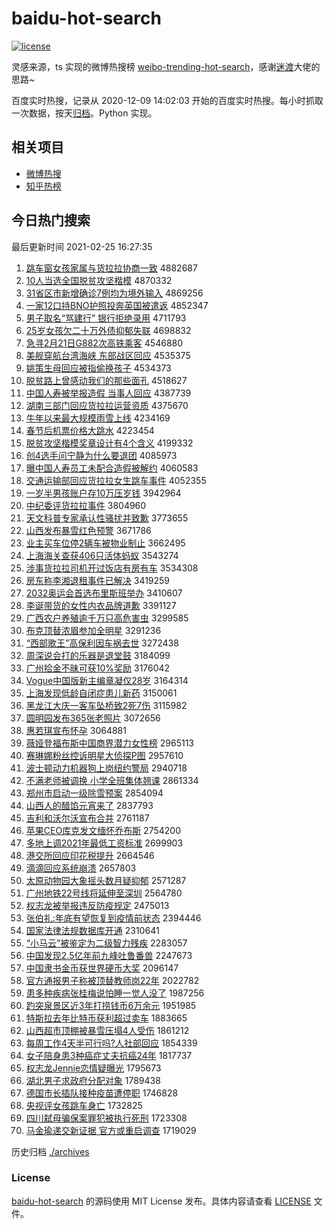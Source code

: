 # baidu-hot-search

[![license](https://img.shields.io/github/license/Arrackisarookie/baidu-hot-search)](https://github.com/Arrackisarookie/baidu-hot-search/blob/master/LICENSE)

灵感来源，ts 实现的微博热搜榜 [weibo-trending-hot-search](https://github.com/justjavac/weibo-trending-hot-search)，感谢[迷渡](https://github.com/justjavac)大佬的思路~

百度实时热搜，记录从 2020-12-09 14:02:03 开始的百度实时热搜。每小时抓取一次数据，按天[归档](./archives)。Python 实现。

## 相关项目
+ [微博热搜](https://github.com/Arrackisarookie/weibo-hot-search)
+ [知乎热榜](https://github.com/Arrackisarookie/zhihu-top-search)

## 今日热门搜索

<!-- Rank Begin -->

最后更新时间 2021-02-25 16:27:35

1. [跳车窗女孩家属与货拉拉协商一致](http://www.baidu.com/baidu?cl=3&tn=SE_baiduhomet8_jmjb7mjw&rsv_dl=fyb_top&fr=top1000&wd=%CC%F8%B3%B5%B4%B0%C5%AE%BA%A2%BC%D2%CA%F4%D3%EB%BB%F5%C0%AD%C0%AD%D0%AD%C9%CC%D2%BB%D6%C2) 4882687
1. [10人当选全国脱贫攻坚楷模](http://www.baidu.com/baidu?cl=3&tn=SE_baiduhomet8_jmjb7mjw&rsv_dl=fyb_top&fr=top1000&wd=10%C8%CB%B5%B1%D1%A1%C8%AB%B9%FA%CD%D1%C6%B6%B9%A5%BC%E1%BF%AC%C4%A3) 4870332
1. [31省区市新增确诊7例均为境外输入](http://www.baidu.com/baidu?cl=3&tn=SE_baiduhomet8_jmjb7mjw&rsv_dl=fyb_top&fr=top1000&wd=31%CA%A1%C7%F8%CA%D0%D0%C2%D4%F6%C8%B7%D5%EF7%C0%FD%BE%F9%CE%AA%BE%B3%CD%E2%CA%E4%C8%EB) 4869256
1. [一家12口持BNO护照投奔英国被遣返](http://www.baidu.com/baidu?cl=3&tn=SE_baiduhomet8_jmjb7mjw&rsv_dl=fyb_top&fr=top1000&wd=%D2%BB%BC%D212%BF%DA%B3%D6BNO%BB%A4%D5%D5%CD%B6%B1%BC%D3%A2%B9%FA%B1%BB%C7%B2%B7%B5) 4852347
1. [男子取名“骂建行” 银行拒绝录用](http://www.baidu.com/baidu?cl=3&tn=SE_baiduhomet8_jmjb7mjw&rsv_dl=fyb_top&fr=top1000&wd=%C4%D0%D7%D3%C8%A1%C3%FB%A1%B0%C2%EE%BD%A8%D0%D0%A1%B1%20%D2%F8%D0%D0%BE%DC%BE%F8%C2%BC%D3%C3) 4711793
1. [25岁女孩欠二十万外债抑郁失联](http://www.baidu.com/baidu?cl=3&tn=SE_baiduhomet8_jmjb7mjw&rsv_dl=fyb_top&fr=top1000&wd=25%CB%EA%C5%AE%BA%A2%C7%B7%B6%FE%CA%AE%CD%F2%CD%E2%D5%AE%D2%D6%D3%F4%CA%A7%C1%AA) 4698832
1. [急寻2月21日G882次高铁乘客](http://www.baidu.com/baidu?cl=3&tn=SE_baiduhomet8_jmjb7mjw&rsv_dl=fyb_top&fr=top1000&wd=%BC%B1%D1%B02%D4%C221%C8%D5G882%B4%CE%B8%DF%CC%FA%B3%CB%BF%CD) 4546880
1. [美舰穿航台湾海峡 东部战区回应](http://www.baidu.com/baidu?cl=3&tn=SE_baiduhomet8_jmjb7mjw&rsv_dl=fyb_top&fr=top1000&wd=%C3%C0%BD%A2%B4%A9%BA%BD%CC%A8%CD%E5%BA%A3%CF%BF%20%B6%AB%B2%BF%D5%BD%C7%F8%BB%D8%D3%A6) 4535375
1. [姚策生母回应被指偷换孩子](http://www.baidu.com/baidu?cl=3&tn=SE_baiduhomet8_jmjb7mjw&rsv_dl=fyb_top&fr=top1000&wd=%D2%A6%B2%DF%C9%FA%C4%B8%BB%D8%D3%A6%B1%BB%D6%B8%CD%B5%BB%BB%BA%A2%D7%D3) 4534373
1. [脱贫路上曾感动我们的那些面孔](http://www.baidu.com/baidu?cl=3&tn=SE_baiduhomet8_jmjb7mjw&rsv_dl=fyb_top&fr=top1000&wd=%CD%D1%C6%B6%C2%B7%C9%CF%D4%F8%B8%D0%B6%AF%CE%D2%C3%C7%B5%C4%C4%C7%D0%A9%C3%E6%BF%D7) 4518627
1. [中国人寿被举报造假 当事人回应](http://www.baidu.com/baidu?cl=3&tn=SE_baiduhomet8_jmjb7mjw&rsv_dl=fyb_top&fr=top1000&wd=%D6%D0%B9%FA%C8%CB%CA%D9%B1%BB%BE%D9%B1%A8%D4%EC%BC%D9%20%B5%B1%CA%C2%C8%CB%BB%D8%D3%A6) 4387739
1. [湖南三部门回应货拉拉运营资质](http://www.baidu.com/baidu?cl=3&tn=SE_baiduhomet8_jmjb7mjw&rsv_dl=fyb_top&fr=top1000&wd=%BA%FE%C4%CF%C8%FD%B2%BF%C3%C5%BB%D8%D3%A6%BB%F5%C0%AD%C0%AD%D4%CB%D3%AA%D7%CA%D6%CA) 4375670
1. [牛年以来最大规模雨雪上线](http://www.baidu.com/baidu?cl=3&tn=SE_baiduhomet8_jmjb7mjw&rsv_dl=fyb_top&fr=top1000&wd=%C5%A3%C4%EA%D2%D4%C0%B4%D7%EE%B4%F3%B9%E6%C4%A3%D3%EA%D1%A9%C9%CF%CF%DF) 4234169
1. [春节后机票价格大跳水](http://www.baidu.com/baidu?cl=3&tn=SE_baiduhomet8_jmjb7mjw&rsv_dl=fyb_top&fr=top1000&wd=%B4%BA%BD%DA%BA%F3%BB%FA%C6%B1%BC%DB%B8%F1%B4%F3%CC%F8%CB%AE) 4223454
1. [脱贫攻坚楷模奖章设计有4个含义](http://www.baidu.com/baidu?cl=3&tn=SE_baiduhomet8_jmjb7mjw&rsv_dl=fyb_top&fr=top1000&wd=%CD%D1%C6%B6%B9%A5%BC%E1%BF%AC%C4%A3%BD%B1%D5%C2%C9%E8%BC%C6%D3%D04%B8%F6%BA%AC%D2%E5) 4199332
1. [创4选手问宁静为什么要退团](http://www.baidu.com/baidu?cl=3&tn=SE_baiduhomet8_jmjb7mjw&rsv_dl=fyb_top&fr=top1000&wd=%B4%B44%D1%A1%CA%D6%CE%CA%C4%FE%BE%B2%CE%AA%CA%B2%C3%B4%D2%AA%CD%CB%CD%C5) 4085973
1. [曝中国人寿员工未配合造假被解约](http://www.baidu.com/baidu?cl=3&tn=SE_baiduhomet8_jmjb7mjw&rsv_dl=fyb_top&fr=top1000&wd=%C6%D8%D6%D0%B9%FA%C8%CB%CA%D9%D4%B1%B9%A4%CE%B4%C5%E4%BA%CF%D4%EC%BC%D9%B1%BB%BD%E2%D4%BC) 4060583
1. [交通运输部回应货拉拉女生跳车事件](http://www.baidu.com/baidu?cl=3&tn=SE_baiduhomet8_jmjb7mjw&rsv_dl=fyb_top&fr=top1000&wd=%BD%BB%CD%A8%D4%CB%CA%E4%B2%BF%BB%D8%D3%A6%BB%F5%C0%AD%C0%AD%C5%AE%C9%FA%CC%F8%B3%B5%CA%C2%BC%FE) 4052355
1. [一岁半男孩账户存10万压岁钱](http://www.baidu.com/baidu?cl=3&tn=SE_baiduhomet8_jmjb7mjw&rsv_dl=fyb_top&fr=top1000&wd=%D2%BB%CB%EA%B0%EB%C4%D0%BA%A2%D5%CB%BB%A7%B4%E610%CD%F2%D1%B9%CB%EA%C7%AE) 3942964
1. [中纪委评货拉拉事件](http://www.baidu.com/baidu?cl=3&tn=SE_baiduhomet8_jmjb7mjw&rsv_dl=fyb_top&fr=top1000&wd=%D6%D0%BC%CD%CE%AF%C6%C0%BB%F5%C0%AD%C0%AD%CA%C2%BC%FE) 3804960
1. [天文科普专家承认性骚扰并致歉](http://www.baidu.com/baidu?cl=3&tn=SE_baiduhomet8_jmjb7mjw&rsv_dl=fyb_top&fr=top1000&wd=%CC%EC%CE%C4%BF%C6%C6%D5%D7%A8%BC%D2%B3%D0%C8%CF%D0%D4%C9%A7%C8%C5%B2%A2%D6%C2%C7%B8) 3773655
1. [山西发布暴雪红色预警](http://www.baidu.com/baidu?cl=3&tn=SE_baiduhomet8_jmjb7mjw&rsv_dl=fyb_top&fr=top1000&wd=%C9%BD%CE%F7%B7%A2%B2%BC%B1%A9%D1%A9%BA%EC%C9%AB%D4%A4%BE%AF) 3671786
1. [业主买车位停2辆车被物业制止](http://www.baidu.com/baidu?cl=3&tn=SE_baiduhomet8_jmjb7mjw&rsv_dl=fyb_top&fr=top1000&wd=%D2%B5%D6%F7%C2%F2%B3%B5%CE%BB%CD%A32%C1%BE%B3%B5%B1%BB%CE%EF%D2%B5%D6%C6%D6%B9) 3662495
1. [上海海关查获406只活体蚂蚁](http://www.baidu.com/baidu?cl=3&tn=SE_baiduhomet8_jmjb7mjw&rsv_dl=fyb_top&fr=top1000&wd=%C9%CF%BA%A3%BA%A3%B9%D8%B2%E9%BB%F1406%D6%BB%BB%EE%CC%E5%C2%EC%D2%CF) 3543274
1. [涉事货拉拉司机开过饭店有房有车](http://www.baidu.com/baidu?cl=3&tn=SE_baiduhomet8_jmjb7mjw&rsv_dl=fyb_top&fr=top1000&wd=%C9%E6%CA%C2%BB%F5%C0%AD%C0%AD%CB%BE%BB%FA%BF%AA%B9%FD%B7%B9%B5%EA%D3%D0%B7%BF%D3%D0%B3%B5) 3534308
1. [房东称李湘退租事件已解决](http://www.baidu.com/baidu?cl=3&tn=SE_baiduhomet8_jmjb7mjw&rsv_dl=fyb_top&fr=top1000&wd=%B7%BF%B6%AB%B3%C6%C0%EE%CF%E6%CD%CB%D7%E2%CA%C2%BC%FE%D2%D1%BD%E2%BE%F6) 3419259
1. [2032奥运会首选布里斯班举办](http://www.baidu.com/baidu?cl=3&tn=SE_baiduhomet8_jmjb7mjw&rsv_dl=fyb_top&fr=top1000&wd=2032%B0%C2%D4%CB%BB%E1%CA%D7%D1%A1%B2%BC%C0%EF%CB%B9%B0%E0%BE%D9%B0%EC) 3410607
1. [李诞带货的女性内衣品牌道歉](http://www.baidu.com/baidu?cl=3&tn=SE_baiduhomet8_jmjb7mjw&rsv_dl=fyb_top&fr=top1000&wd=%C0%EE%B5%AE%B4%F8%BB%F5%B5%C4%C5%AE%D0%D4%C4%DA%D2%C2%C6%B7%C5%C6%B5%C0%C7%B8) 3391127
1. [广西农户养殖逾千万只高危害虫](http://www.baidu.com/baidu?cl=3&tn=SE_baiduhomet8_jmjb7mjw&rsv_dl=fyb_top&fr=top1000&wd=%B9%E3%CE%F7%C5%A9%BB%A7%D1%F8%D6%B3%D3%E2%C7%A7%CD%F2%D6%BB%B8%DF%CE%A3%BA%A6%B3%E6) 3299585
1. [布克顶替浓眉参加全明星](http://www.baidu.com/baidu?cl=3&tn=SE_baiduhomet8_jmjb7mjw&rsv_dl=fyb_top&fr=top1000&wd=%B2%BC%BF%CB%B6%A5%CC%E6%C5%A8%C3%BC%B2%CE%BC%D3%C8%AB%C3%F7%D0%C7) 3291236
1. [“西部歌王”高保利因车祸去世](http://www.baidu.com/baidu?cl=3&tn=SE_baiduhomet8_jmjb7mjw&rsv_dl=fyb_top&fr=top1000&wd=%A1%B0%CE%F7%B2%BF%B8%E8%CD%F5%A1%B1%B8%DF%B1%A3%C0%FB%D2%F2%B3%B5%BB%F6%C8%A5%CA%C0) 3272438
1. [周深说会打的乐器是退堂鼓](http://www.baidu.com/baidu?cl=3&tn=SE_baiduhomet8_jmjb7mjw&rsv_dl=fyb_top&fr=top1000&wd=%D6%DC%C9%EE%CB%B5%BB%E1%B4%F2%B5%C4%C0%D6%C6%F7%CA%C7%CD%CB%CC%C3%B9%C4) 3184099
1. [广州拾金不昧可获10%奖励](http://www.baidu.com/baidu?cl=3&tn=SE_baiduhomet8_jmjb7mjw&rsv_dl=fyb_top&fr=top1000&wd=%B9%E3%D6%DD%CA%B0%BD%F0%B2%BB%C3%C1%BF%C9%BB%F110%25%BD%B1%C0%F8) 3176042
1. [Vogue中国版新主编章凝仅28岁](http://www.baidu.com/baidu?cl=3&tn=SE_baiduhomet8_jmjb7mjw&rsv_dl=fyb_top&fr=top1000&wd=Vogue%D6%D0%B9%FA%B0%E6%D0%C2%D6%F7%B1%E0%D5%C2%C4%FD%BD%F628%CB%EA) 3164314
1. [上海发现低龄自闭症患儿新药](http://www.baidu.com/baidu?cl=3&tn=SE_baiduhomet8_jmjb7mjw&rsv_dl=fyb_top&fr=top1000&wd=%C9%CF%BA%A3%B7%A2%CF%D6%B5%CD%C1%E4%D7%D4%B1%D5%D6%A2%BB%BC%B6%F9%D0%C2%D2%A9) 3150061
1. [黑龙江大庆一客车坠桥致2死7伤](http://www.baidu.com/baidu?cl=3&tn=SE_baiduhomet8_jmjb7mjw&rsv_dl=fyb_top&fr=top1000&wd=%BA%DA%C1%FA%BD%AD%B4%F3%C7%EC%D2%BB%BF%CD%B3%B5%D7%B9%C7%C5%D6%C22%CB%C07%C9%CB) 3115982
1. [圆明园发布365张老照片](http://www.baidu.com/baidu?cl=3&tn=SE_baiduhomet8_jmjb7mjw&rsv_dl=fyb_top&fr=top1000&wd=%D4%B2%C3%F7%D4%B0%B7%A2%B2%BC365%D5%C5%C0%CF%D5%D5%C6%AC) 3072656
1. [惠若琪宣布怀孕](http://www.baidu.com/baidu?cl=3&tn=SE_baiduhomet8_jmjb7mjw&rsv_dl=fyb_top&fr=top1000&wd=%BB%DD%C8%F4%E7%F7%D0%FB%B2%BC%BB%B3%D4%D0) 3064881
1. [薇娅登福布斯中国商界潜力女性榜](http://www.baidu.com/baidu?cl=3&tn=SE_baiduhomet8_jmjb7mjw&rsv_dl=fyb_top&fr=top1000&wd=%DE%B1%E6%AB%B5%C7%B8%A3%B2%BC%CB%B9%D6%D0%B9%FA%C9%CC%BD%E7%C7%B1%C1%A6%C5%AE%D0%D4%B0%F1) 2965113
1. [赛琳娜粉丝控诉明星大侦探P图](http://www.baidu.com/baidu?cl=3&tn=SE_baiduhomet8_jmjb7mjw&rsv_dl=fyb_top&fr=top1000&wd=%C8%FC%C1%D5%C4%C8%B7%DB%CB%BF%BF%D8%CB%DF%C3%F7%D0%C7%B4%F3%D5%EC%CC%BDP%CD%BC) 2957610
1. [波士顿动力机器狗上岗纽约警局](http://www.baidu.com/baidu?cl=3&tn=SE_baiduhomet8_jmjb7mjw&rsv_dl=fyb_top&fr=top1000&wd=%B2%A8%CA%BF%B6%D9%B6%AF%C1%A6%BB%FA%C6%F7%B9%B7%C9%CF%B8%DA%C5%A6%D4%BC%BE%AF%BE%D6) 2940718
1. [不满老师被调换 小学全班集体翘课](http://www.baidu.com/baidu?cl=3&tn=SE_baiduhomet8_jmjb7mjw&rsv_dl=fyb_top&fr=top1000&wd=%B2%BB%C2%FA%C0%CF%CA%A6%B1%BB%B5%F7%BB%BB%20%D0%A1%D1%A7%C8%AB%B0%E0%BC%AF%CC%E5%C7%CC%BF%CE) 2861334
1. [郑州市启动一级除雪预案](http://www.baidu.com/baidu?cl=3&tn=SE_baiduhomet8_jmjb7mjw&rsv_dl=fyb_top&fr=top1000&wd=%D6%A3%D6%DD%CA%D0%C6%F4%B6%AF%D2%BB%BC%B6%B3%FD%D1%A9%D4%A4%B0%B8) 2854094
1. [山西人的醋馅元宵来了](http://www.baidu.com/baidu?cl=3&tn=SE_baiduhomet8_jmjb7mjw&rsv_dl=fyb_top&fr=top1000&wd=%C9%BD%CE%F7%C8%CB%B5%C4%B4%D7%CF%DA%D4%AA%CF%FC%C0%B4%C1%CB) 2837793
1. [吉利和沃尔沃宣布合并](http://www.baidu.com/baidu?cl=3&tn=SE_baiduhomet8_jmjb7mjw&rsv_dl=fyb_top&fr=top1000&wd=%BC%AA%C0%FB%BA%CD%CE%D6%B6%FB%CE%D6%D0%FB%B2%BC%BA%CF%B2%A2) 2761187
1. [苹果CEO库克发文缅怀乔布斯](http://www.baidu.com/baidu?cl=3&tn=SE_baiduhomet8_jmjb7mjw&rsv_dl=fyb_top&fr=top1000&wd=%C6%BB%B9%FBCEO%BF%E2%BF%CB%B7%A2%CE%C4%C3%E5%BB%B3%C7%C7%B2%BC%CB%B9) 2754200
1. [多地上调2021年最低工资标准](http://www.baidu.com/baidu?cl=3&tn=SE_baiduhomet8_jmjb7mjw&rsv_dl=fyb_top&fr=top1000&wd=%B6%E0%B5%D8%C9%CF%B5%F72021%C4%EA%D7%EE%B5%CD%B9%A4%D7%CA%B1%EA%D7%BC) 2699903
1. [港交所回应印花税提升](http://www.baidu.com/baidu?cl=3&tn=SE_baiduhomet8_jmjb7mjw&rsv_dl=fyb_top&fr=top1000&wd=%B8%DB%BD%BB%CB%F9%BB%D8%D3%A6%D3%A1%BB%A8%CB%B0%CC%E1%C9%FD) 2664546
1. [滴滴回应系统崩溃](http://www.baidu.com/baidu?cl=3&tn=SE_baiduhomet8_jmjb7mjw&rsv_dl=fyb_top&fr=top1000&wd=%B5%CE%B5%CE%BB%D8%D3%A6%CF%B5%CD%B3%B1%C0%C0%A3) 2657803
1. [太原动物园大象摇头数月疑抑郁](http://www.baidu.com/baidu?cl=3&tn=SE_baiduhomet8_jmjb7mjw&rsv_dl=fyb_top&fr=top1000&wd=%CC%AB%D4%AD%B6%AF%CE%EF%D4%B0%B4%F3%CF%F3%D2%A1%CD%B7%CA%FD%D4%C2%D2%C9%D2%D6%D3%F4) 2571287
1. [广州地铁22号线将延伸至深圳](http://www.baidu.com/baidu?cl=3&tn=SE_baiduhomet8_jmjb7mjw&rsv_dl=fyb_top&fr=top1000&wd=%B9%E3%D6%DD%B5%D8%CC%FA22%BA%C5%CF%DF%BD%AB%D1%D3%C9%EC%D6%C1%C9%EE%DB%DA) 2564780
1. [权志龙被举报违反防疫规定](http://www.baidu.com/baidu?cl=3&tn=SE_baiduhomet8_jmjb7mjw&rsv_dl=fyb_top&fr=top1000&wd=%C8%A8%D6%BE%C1%FA%B1%BB%BE%D9%B1%A8%CE%A5%B7%B4%B7%C0%D2%DF%B9%E6%B6%A8) 2475013
1. [张伯礼:年底有望恢复到疫情前状态](http://www.baidu.com/baidu?cl=3&tn=SE_baiduhomet8_jmjb7mjw&rsv_dl=fyb_top&fr=top1000&wd=%D5%C5%B2%AE%C0%F1%3A%C4%EA%B5%D7%D3%D0%CD%FB%BB%D6%B8%B4%B5%BD%D2%DF%C7%E9%C7%B0%D7%B4%CC%AC) 2394446
1. [国家法律法规数据库开通](http://www.baidu.com/baidu?cl=3&tn=SE_baiduhomet8_jmjb7mjw&rsv_dl=fyb_top&fr=top1000&wd=%B9%FA%BC%D2%B7%A8%C2%C9%B7%A8%B9%E6%CA%FD%BE%DD%BF%E2%BF%AA%CD%A8) 2310641
1. [“小马云”被鉴定为二级智力残疾](http://www.baidu.com/baidu?cl=3&tn=SE_baiduhomet8_jmjb7mjw&rsv_dl=fyb_top&fr=top1000&wd=%A1%B0%D0%A1%C2%ED%D4%C6%A1%B1%B1%BB%BC%F8%B6%A8%CE%AA%B6%FE%BC%B6%D6%C7%C1%A6%B2%D0%BC%B2) 2283057
1. [中国发现2.5亿年前九峰吐鲁番兽](http://www.baidu.com/baidu?cl=3&tn=SE_baiduhomet8_jmjb7mjw&rsv_dl=fyb_top&fr=top1000&wd=%D6%D0%B9%FA%B7%A2%CF%D62.5%D2%DA%C4%EA%C7%B0%BE%C5%B7%E5%CD%C2%C2%B3%B7%AC%CA%DE) 2247673
1. [中国隶书金币获世界硬币大奖](http://www.baidu.com/baidu?cl=3&tn=SE_baiduhomet8_jmjb7mjw&rsv_dl=fyb_top&fr=top1000&wd=%D6%D0%B9%FA%C1%A5%CA%E9%BD%F0%B1%D2%BB%F1%CA%C0%BD%E7%D3%B2%B1%D2%B4%F3%BD%B1) 2096147
1. [官方通报男子称被顶替教师岗22年](http://www.baidu.com/baidu?cl=3&tn=SE_baiduhomet8_jmjb7mjw&rsv_dl=fyb_top&fr=top1000&wd=%B9%D9%B7%BD%CD%A8%B1%A8%C4%D0%D7%D3%B3%C6%B1%BB%B6%A5%CC%E6%BD%CC%CA%A6%B8%DA22%C4%EA) 2022782
1. [患多种疾病张桂梅说怕睡一觉人没了](http://www.baidu.com/baidu?cl=3&tn=SE_baiduhomet8_jmjb7mjw&rsv_dl=fyb_top&fr=top1000&wd=%BB%BC%B6%E0%D6%D6%BC%B2%B2%A1%D5%C5%B9%F0%C3%B7%CB%B5%C5%C2%CB%AF%D2%BB%BE%F5%C8%CB%C3%BB%C1%CB) 1987256
1. [趵突泉景区近3年打捞钱币6万余元](http://www.baidu.com/baidu?cl=3&tn=SE_baiduhomet8_jmjb7mjw&rsv_dl=fyb_top&fr=top1000&wd=%F5%C0%CD%BB%C8%AA%BE%B0%C7%F8%BD%FC3%C4%EA%B4%F2%C0%CC%C7%AE%B1%D26%CD%F2%D3%E0%D4%AA) 1951985
1. [特斯拉去年比特币获利超过卖车](http://www.baidu.com/baidu?cl=3&tn=SE_baiduhomet8_jmjb7mjw&rsv_dl=fyb_top&fr=top1000&wd=%CC%D8%CB%B9%C0%AD%C8%A5%C4%EA%B1%C8%CC%D8%B1%D2%BB%F1%C0%FB%B3%AC%B9%FD%C2%F4%B3%B5) 1883665
1. [山西超市顶棚被暴雪压塌4人受伤](http://www.baidu.com/baidu?cl=3&tn=SE_baiduhomet8_jmjb7mjw&rsv_dl=fyb_top&fr=top1000&wd=%C9%BD%CE%F7%B3%AC%CA%D0%B6%A5%C5%EF%B1%BB%B1%A9%D1%A9%D1%B9%CB%FA4%C8%CB%CA%DC%C9%CB) 1861212
1. [每周工作4天半可行吗?人社部回应](http://www.baidu.com/baidu?cl=3&tn=SE_baiduhomet8_jmjb7mjw&rsv_dl=fyb_top&fr=top1000&wd=%C3%BF%D6%DC%B9%A4%D7%F74%CC%EC%B0%EB%BF%C9%D0%D0%C2%F0%3F%C8%CB%C9%E7%B2%BF%BB%D8%D3%A6) 1854339
1. [女子陪身患3种癌症丈夫抗癌24年](http://www.baidu.com/baidu?cl=3&tn=SE_baiduhomet8_jmjb7mjw&rsv_dl=fyb_top&fr=top1000&wd=%C5%AE%D7%D3%C5%E3%C9%ED%BB%BC3%D6%D6%B0%A9%D6%A2%D5%C9%B7%F2%BF%B9%B0%A924%C4%EA) 1817737
1. [权志龙Jennie恋情疑曝光](http://www.baidu.com/baidu?cl=3&tn=SE_baiduhomet8_jmjb7mjw&rsv_dl=fyb_top&fr=top1000&wd=%C8%A8%D6%BE%C1%FAJennie%C1%B5%C7%E9%D2%C9%C6%D8%B9%E2) 1795673
1. [湖北男子求政府分配对象](http://www.baidu.com/baidu?cl=3&tn=SE_baiduhomet8_jmjb7mjw&rsv_dl=fyb_top&fr=top1000&wd=%BA%FE%B1%B1%C4%D0%D7%D3%C7%F3%D5%FE%B8%AE%B7%D6%C5%E4%B6%D4%CF%F3) 1789438
1. [德国市长插队接种疫苗遭停职](http://www.baidu.com/baidu?cl=3&tn=SE_baiduhomet8_jmjb7mjw&rsv_dl=fyb_top&fr=top1000&wd=%B5%C2%B9%FA%CA%D0%B3%A4%B2%E5%B6%D3%BD%D3%D6%D6%D2%DF%C3%E7%D4%E2%CD%A3%D6%B0) 1746828
1. [央视评女孩跳车身亡](http://www.baidu.com/baidu?cl=3&tn=SE_baiduhomet8_jmjb7mjw&rsv_dl=fyb_top&fr=top1000&wd=%D1%EB%CA%D3%C6%C0%C5%AE%BA%A2%CC%F8%B3%B5%C9%ED%CD%F6) 1732825
1. [四川弑母骗保案罪犯被执行死刑](http://www.baidu.com/baidu?cl=3&tn=SE_baiduhomet8_jmjb7mjw&rsv_dl=fyb_top&fr=top1000&wd=%CB%C4%B4%A8%DF%B1%C4%B8%C6%AD%B1%A3%B0%B8%D7%EF%B7%B8%B1%BB%D6%B4%D0%D0%CB%C0%D0%CC) 1723308
1. [马金瑜递交新证据 官方或重启调查](http://www.baidu.com/baidu?cl=3&tn=SE_baiduhomet8_jmjb7mjw&rsv_dl=fyb_top&fr=top1000&wd=%C2%ED%BD%F0%E8%A4%B5%DD%BD%BB%D0%C2%D6%A4%BE%DD%20%B9%D9%B7%BD%BB%F2%D6%D8%C6%F4%B5%F7%B2%E9) 1719029
<!-- Rank End -->

历史归档 [./archives](./archives)

### License

[baidu-hot-search](https://github.com/Arrackisarookie/baidu-hot-search) 的源码使用 MIT License 发布。具体内容请查看 [LICENSE](./LICENSE) 文件。
